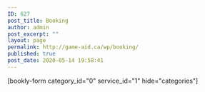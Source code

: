 ```yaml
---
ID: 627
post_title: Booking
author: admin
post_excerpt: ""
layout: page
permalink: http://game-aid.ca/wp/booking/
published: true
post_date: 2020-05-14 19:58:41
---
```

[bookly-form category_id="0" service_id="1" hide="categories"]